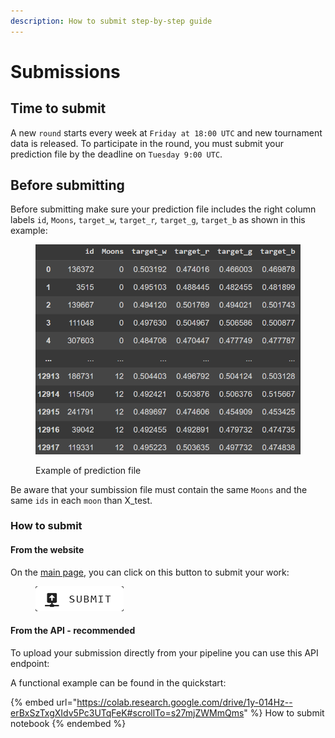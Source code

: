```yaml
---
description: How to submit step-by-step guide
---
```


# Submissions

## Time to submit

A new `round` starts every week at `Friday at 18:00 UTC` and new tournament data is released. To participate in the round, you must submit your prediction file by the deadline on `Tuesday 9:00 UTC`.

## Before submitting

Before submitting make sure your prediction file includes the right column labels `id`, `Moons`, `target_w`, `target_r`_,_ `target_g`, `target_b` as shown in this example:

<figure><img src="../../.gitbook/assets/image (2).png" alt=""><figcaption><p>Example of prediction file</p></figcaption></figure>

Be aware that your sumbission file must contain the same `Moons` and the same `ids` in each `moon` than X\_test.

### How to submit

#### From the website

On the [main page](https://tournament.crunchdao.com/), you can click on this button to submit your work:

<figure><img src="../../.gitbook/assets/image (19).png" alt=""><figcaption></figcaption></figure>

#### From the API - recommended

To upload your submission directly from your pipeline you can use this API endpoint:

A functional example can be found in the quickstart:

{% embed url="https://colab.research.google.com/drive/1y-014Hz--erBxSzTxgXIdv5Pc3UTqFeK#scrollTo=s27mjZWMmQms" %}
How to submit notebook
{% endembed %}
